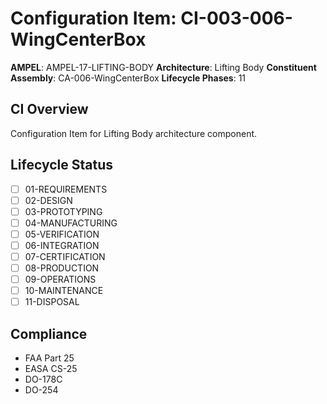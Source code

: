 # Configuration Item: CI-003-006-WingCenterBox

**AMPEL**: AMPEL-17-LIFTING-BODY
**Architecture**: Lifting Body
**Constituent Assembly**: CA-006-WingCenterBox
**Lifecycle Phases**: 11

## CI Overview
Configuration Item for Lifting Body architecture component.

## Lifecycle Status
- [ ] 01-REQUIREMENTS
- [ ] 02-DESIGN
- [ ] 03-PROTOTYPING
- [ ] 04-MANUFACTURING
- [ ] 05-VERIFICATION
- [ ] 06-INTEGRATION
- [ ] 07-CERTIFICATION
- [ ] 08-PRODUCTION
- [ ] 09-OPERATIONS
- [ ] 10-MAINTENANCE
- [ ] 11-DISPOSAL

## Compliance
- FAA Part 25
- EASA CS-25
- DO-178C
- DO-254
